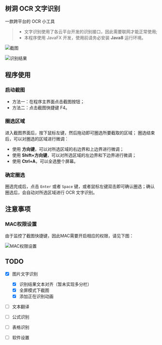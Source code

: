 ## 树洞 OCR 文字识别
一款跨平台的 OCR 小工具

> - 文字识别使用了各云平台开发的识别接口，因此需要联网才能正常使用;
> - 本程序使用 JavaFX 开发，使用前请务必安装 **Java8** 运行环境。

![截图](http://img.luooqi.com/FqzQ_arDyqsYOXcRoFNQ_Hezyoqo)

![识别结果](http://img.luooqi.com/FrQngY0WsMZP-f6NBze14n0SSKkB)

## 程序使用
### 启动截图
- 方法一：在程序主界面点击截图按钮；
- 方法二：点击截图快捷键 F4。

### 圈选区域
进入截图界面后，按下鼠标左键，然后拖动即可圈选所要截取的区域；
圈选结束后，可以对圈选的区域进行微调：
- 使用 **方向键**，可以对所选区域的右边界和上边界进行微调；
- 使用 **Shift+方向键**，可以对所选区域的左边界和下边界进行微调；
- 使用 **Ctrl+A**，可以全选整个屏幕。

### 确定圈选
圈选完成后，点击 `Enter` 或者 `Space` 键，或者鼠标左键双击即可确认圈选；确认圈选后，会自动对所选区域进行 OCR 文字识别。

## 注意事项
### MAC权限设置
由于监控了截图快捷键，因此MAC需要开启相应的权限，请见下图：

![MAC权限设置](http://img.luooqi.com/Fo31NZQIhPNF6m7gOorRGDuKvaZ_)

## TODO
- [x] 图片文字识别
  - [x] 识别结果文本对齐（暂未实现多分栏）
  - [x] 全屏模式下截图
  - [x] 添加正在识别动画
- [ ] 文本翻译
- [ ] 公式识别
- [ ] 表格识别
- [ ] 软件设置

